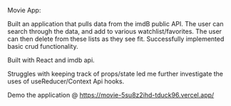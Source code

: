 Movie App: 

Built an application that pulls data from the imdB public API. The user can search through the data, and add to various watchlist/favorites. The user can then delete from these lists as they see fit. Successfully implemented basic crud functionality. 

Built with React and imdb api. 

Struggles with keeping track of props/state led me further investigate the uses of useReducer/Context Api hooks. 

Demo the application @ https://movie-5su8z2ihd-tduck96.vercel.app/
